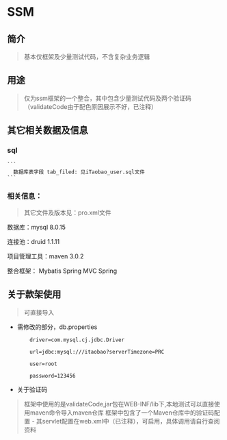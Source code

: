 # SSM

## 简介

> 基本仅框架及少量测试代码，不含复杂业务逻辑


## 用途
> 仅为ssm框架的一个整合，其中包含少量测试代码及两个验证码（validateCode由于配色原因展示不好，已注释）


## 其它相关数据及信息

### sql
    ``` 
      数据库表字段 tab_filed: 见iTaobao_user.sql文件
    ```
    
### 相关信息：

> 其它文件及版本见：pro.xml文件

  数据库：mysql 8.0.15

  连接池：druid 1.1.11

  项目管理工具：maven 3.0.2

  整合框架：
          Mybatis
          Spring MVC
          Spring
            
## 关于款架使用
    
  > 可直接导入
    
  - 需修改的部分，db.properties
    ```
        driver=com.mysql.cj.jdbc.Driver

        url=jdbc:mysql:///itaobao?serverTimezone=PRC

        user=root

        password=123456
    ```
  - 关于验证码
  > 框架中使用的是validateCode,jar包在WEB-INF/lib下,本地测试可以直接使用maven命令导入maven仓库
  > 框架中包含了一个Maven仓库中的验证码配置
    - 其servlet配置在web.xml中（已注释），可启用，具体调用请自行查阅资料
     
    
    
    

